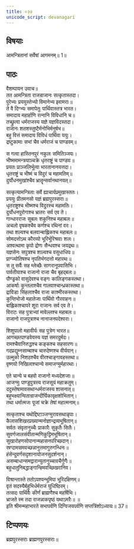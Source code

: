 ```yaml
---
title: ०३७
unicode_script: devanagari
---
```


## विषयाः

आमन्त्रितानां सर्वेषां आगमनम्॥ 1॥

## पाठः

वैशम्पायन उवाच॥  
तत आमन्त्रिता राजन्राजानः सत्कृतास्तदा।  
पुरेभ्यः प्रययुस्तेभ्यो विमानेभ्य इवामराः॥  
ते वै दिग्भ्यः समापेतुः पार्थिवास्तत्र भारत।  
समादाय महार्हाणि रत्नानि विविधानि च॥  
तच्छ्रुत्वा धर्मराजस्य यज्ञे यज्ञविदस्तदा।  
राजानः शतशस्तुष्टैर्मनोभिर्मनुर्षभ॥  
बहु वित्तं समादाय विविधं पार्थिवा ययुः।  
द्रष्टुकामाः सभां चैव धर्मराजं च पाण्डवम्॥  

स गत्वा हास्तिनपुरं नकुलः समितिञ्जयः।  
भीष्ममामन्त्रयाञ्चक्रे धृतराष्ट्रं च पाण्डवः॥  
प्रयतः प्राञ्जलिर्भूत्वा भारतानानयत्तदा।  
धृतराष्ट्रं च भीष्मं च विदुरं च महामतिम्॥  
दुर्योधनमुखांश्चैव भ्रातॄन्सर्वानथानयत्॥  

सत्कृत्यामन्त्रिताः सर्वे ह्याचार्यप्रमुखास्ततः।  
प्रययुः प्रीतमनसो यज्ञं ब्रह्मपुरस्सराः॥  
धृतराष्ट्रश्च भीष्मश्च विदुरस्च महामतिः।  
दुर्योधनपुरोगाश्च भ्रातरः सर्व एव ते।  
गान्धारराजः सुबलः शकुनिश्च महाबलः॥  
अचलो वृषकश्चैव कर्णश्च रथिनां वरः।  
तथा शल्यश्च बलवान्बाह्लिकश्च महाबलः॥  
सोमदत्तोऽथ कौरव्यो भूरिर्भूरिश्रवाः शलः।  
अश्वत्थामा कृपो द्रोणः सैन्धवश्च जयद्रथः॥  
यज्ञसेनः सपुत्रश्च शाल्वश्च वसुधाधिपः॥  
प्राग्ज्योतिषश्च नृपतिर्भगदत्तो महारथः॥  
स तु सर्वैः सह म्लेच्छैः सागरानूपवासिभिः।  
पार्वतीयाश्च राजानो राजा चैव बृहद्बलः॥  
पौण्ड्रको वासुदेवश्च वङ्गः कालिङ्गकस्तथा।  
आकर्षाः कुन्तलाश्चैव गालवाश्चान्ध्रकास्तथा॥  
द्राविडाः सिंहलाश्चैव राजा काश्मीरकस्तथा।  
कुन्तिभोजो महातेजाः पार्थिवो गौरवाहनः॥  
बाह्लिकाश्चापरे शूरा राजानः सर्व एव ते।  
विराटः सह पुत्राभ्यां मावेल्लश्च महाबलः॥  
राजानो राजपुत्राश्च नानाजनपदेश्वराः।  

शिशुपालो महावीर्यः सह पुत्रेण भारत॥  
आगच्छत्पाण्डवेयस्य यज्ञं समरदुर्मदः।  
रामश्चैवानिरुद्धश्च कङ्कश्च सहसारणः॥  
गदप्रद्युम्नसाम्बाश्च चारुदेष्णश्च वीर्यवान्।  
उल्मुको निशठश्चैव वीरश्चाङ्गावहस्तथा॥  
वृष्णयो निखिलाश्चान्ये समाजग्मुर्महारथाः।  

एते चान्ये च बहवो राजानो मध्यदेशजाः॥  
आजग्मुः पाण्डुपुत्रस्य राजसूयं महाक्रतुम्।  
ददुस्तेषामावसथान्धर्मराजस्य शासनात्॥  
बहुभक्ष्यान्वितान्राजन्दीर्घिकावृक्षशोभितान्।  
तथा धर्मात्मजः पूजां चक्रे तेषां महात्मनाम्॥  

सत्कृताश्च यथोद्दिष्टाञ्जग्मुरावसथान्नृपाः।  
कैलासशिखरप्रख्यान्मनोज्ञान्द्रव्यभूषितान्॥  
सर्वतः संवृतानुच्चैः प्राकारैः सुकृतैः सितैः।  
सुवर्णजालसंवीतान्मणिकुट्टिमभूषितान्॥  
सुखारोहणसोपानान्महासनपरिच्छदान्।  
स्रग्दामसमवच्छन्नानुत्तमागुरुगन्धिनः॥  
हंसेन्दुवर्णसदृशानायोजनसुदर्शनान्।  
असम्बाधान्समद्वारान्युतानुच्चावचैर्गुणैः॥  
बहुधातुनिबद्धाङ्गान्हिमवच्छिखरानिव।  

विश्रान्तास्ते ततोऽपश्यन्भूमिपा भूरिदक्षिणम्॥  
वृतं सदस्यैर्बहुभिर्धर्मराजं युधिष्ठिरम्।  
तत्सदः पार्थिवैः कीर्णं ब्राह्मणैश्च महर्षिभिः।  
भ्राजते स्म तदा राजन्नाकपृष्ठं यथाऽमरैः॥ ॥  
इति श्रीमन्महाभारते सभापर्वणि दिग्विजयपर्वणि सप्तत्रिंशोऽध्यायः॥ 37॥

## टिप्पणयः

ब्रह्मपुरस्सराः ब्राह्मणपुरस्सराः॥
